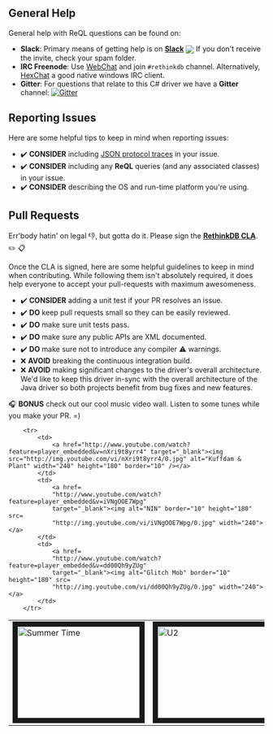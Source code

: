 General Help
------------
General help with ReQL questions can be found on:

* **Slack**: Primary means of getting help is on [**Slack**](http://slack.rethinkdb.com) <a href="http://slack.rethinkdb.com/"><img valign="middle"  src="http://slack.rethinkdb.com/badge.svg"></a>  If you don't receive the invite, check your spam folder.
* **IRC Freenode**: Use [WebChat](http://webchat.freenode.net/?channels=rethinkdb) and join `#rethinkdb` channel. Alternatively, [HexChat](https://hexchat.github.io/) a good native windows IRC client. 
* **Gitter**: For questions that relate to this C# driver we have a **Gitter** channel: [![Gitter](https://badges.gitter.im/Join%20Chat.svg)](https://gitter.im/bchavez/RethinkDb.Driver?utm_source=badge&utm_medium=badge&utm_campaign=pr-badge)
  

Reporting Issues
------------
Here are some helpful tips to keep in mind when reporting issues:

* :heavy_check_mark: **CONSIDER** including [JSON protocol traces](https://github.com/bchavez/RethinkDb.Driver/wiki/Protocol-Debugging) in your issue.
* :heavy_check_mark: **CONSIDER** including any **ReQL** queries (and any associated classes) in your issue.
* :heavy_check_mark: **CONSIDER** describing the OS and run-time platform you're using.

Pull Requests
------------
Err'body hatin' on legal :-1:, but gotta do it. Please sign the [**RethinkDB CLA**](http://rethinkdb.com/community/cla/). :pencil2: :clipboard:

Once the CLA is signed, here are some helpful guidelines to keep in mind when contributing.  While following them isn't absolutely required, it does help everyone to accept your pull-requests with maximum awesomeness.

* :heavy_check_mark: **CONSIDER** adding a unit test if your PR resolves an issue.
* :heavy_check_mark: **DO** keep pull requests small so they can be easily reviewed. 
* :heavy_check_mark: **DO** make sure unit tests pass.
* :heavy_check_mark: **DO** make sure any public APIs are XML documented.
* :heavy_check_mark: **DO** make sure not to introduce any compiler :warning: warnings. 
* :x: **AVOID** breaking the continuous integration build. 
* :x: **AVOID** making significant changes to the driver's overall architecture. We'd like to keep this driver in-sync with the overall architecture of the Java driver so both projects benefit from bug fixes and new features.

:headphones: **BONUS** check out our cool music video wall. Listen to some tunes while you make your PR. =)

<table>
        <tr>
            <td>
                <a href=
                "http://www.youtube.com/watch?feature=player_embedded&v=1lyu1KKwC74"
                target="_blank"><img alt="Summer Time" border="10" height="180"
                src="http://img.youtube.com/vi/1lyu1KKwC74/0.jpg" width=
                "240"></a>
            </td>
            <td>
                <a href=
                "http://www.youtube.com/watch?feature=player_embedded&v=XmSdTa9kaiQ"
                target="_blank"><img alt="U2" border="10" height="180" src=
                "http://img.youtube.com/vi/XmSdTa9kaiQ/0.jpg" width="240"></a>
            </td>
            <td>
                <a href=
                "http://www.youtube.com/watch?feature=player_embedded&v=7xzU9Qqdqww"
                target="_blank"><img alt="Cudi" border="10" height="180" src=
                "http://img.youtube.com/vi/7xzU9Qqdqww/0.jpg" width="240"></a>
            </td>
        </tr>



        <tr>
            <td>
                <a href="http://www.youtube.com/watch?feature=player_embedded&v=nXri9t8yrr4" target="_blank"><img src="http://img.youtube.com/vi/nXri9t8yrr4/0.jpg" alt="Kuffdam & Plant" width="240" height="180" border="10" /></a>
            </td>
            <td>
                <a href=
                "http://www.youtube.com/watch?feature=player_embedded&v=iVNgOOE7Wpg"
                target="_blank"><img alt="NIN" border="10" height="180" src=
                "http://img.youtube.com/vi/iVNgOOE7Wpg/0.jpg" width="240"></a>
            </td>
            <td>
                <a href=
                "http://www.youtube.com/watch?feature=player_embedded&v=dd00Qh9yZUg"
                target="_blank"><img alt="Glitch Mob" border="10" height="180" src=
                "http://img.youtube.com/vi/dd00Qh9yZUg/0.jpg" width="240"></a>
            </td>
        </tr>

</table>


